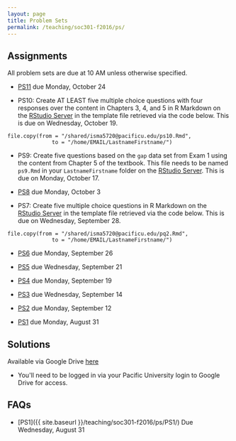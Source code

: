 ```yaml
---
layout: page
title: Problem Sets
permalink: /teaching/soc301-f2016/ps/
---
```


## Assignments

All problem sets are due at 10 AM unless otherwise specified.

- [PS11](https://goo.gl/forms/1XOGt6CQhkFCRgpE2) due Monday, October 24

- PS10: Create AT LEAST five multiple choice questions with four responses over the content in Chapters 3, 4, and 5 in R Markdown on the [RStudio Server](http://beta.rstudio.org) in the template file retrieved via the code below.  This is due on Wednesday, October 19.

```
file.copy(from = "/shared/isma5720@pacificu.edu/ps10.Rmd",
              to = "/home/EMAIL/LastnameFirstname/")
```              

- PS9:  Create five questions based on the `gap` data set from Exam 1 using the content from Chapter 5 of the textbook.  This file needs to be named `ps9.Rmd` in your `LastnameFirstname` folder on the [RStudio Server](http://beta.rstudio.org).  This is due on Monday, October 17.

- [PS8](https://goo.gl/forms/LSH83PVgzY5yRfdy1) due Monday, October 3

- PS7:  Create five multiple choice questions in R Markdown on the [RStudio Server](http://beta.rstudio.org) in the template file retrieved via the code below.  This is due on Wednesday, September 28.

```
file.copy(from = "/shared/isma5720@pacificu.edu/pq2.Rmd",
              to = "/home/EMAIL/LastnameFirstname/")
```

- [PS6](https://goo.gl/forms/7gc6EJCZ6TwgT2h02) due Monday, September 26

- [PS5](https://goo.gl/forms/ZEn8SSVtExPEdK7d2) due Wednesday, September 21

- [PS4](https://goo.gl/forms/2G0yEpizdkVKUZy23) due Monday, September 19

- [PS3](https://goo.gl/forms/o7QGf58SIfGsH8jx1) due Wednesday, September 14

- [PS2](https://goo.gl/forms/zU8naLMVGPvAaP7L2) due Monday, September 12

- [PS1](https://goo.gl/forms/VnJ9Xq82ZTBvT0lo1) due Monday, August 31

## Solutions

Available via Google Drive [here](https://drive.google.com/drive/folders/0BzYa-c4YSiejOUt6NkNyS0ZlUzA?usp=sharing)
  - You'll need to be logged in via your Pacific University login to Google Drive for access.

## FAQs

- [PS1]({{ site.baseurl }}/teaching/soc301-f2016/ps/PS1/) Due Wednesday, August 31
